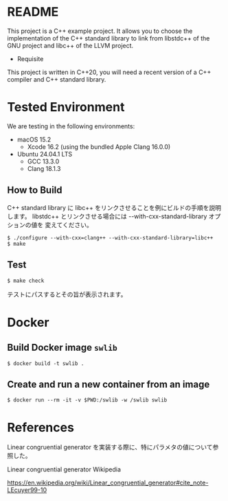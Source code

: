 # README

This project is a C++ example project. It allows you to choose the implementation of
the C++ standard library to link from libstdc++ of the GNU project and libc++ of the LLVM project.

* Requisite

This project is written in C++20, you will need a recent version of a C++ compiler and
C++ standard library. 

# Tested Environment

We are testing in the following environments:

* macOS 15.2
  * Xcode 16.2 (using the bundled Apple Clang 16.0.0)
* Ubuntu 24.04.1 LTS
  * GCC 13.3.0
  * Clang 18.1.3

## How to Build

C++ standard library に libc++ をリンクさせることを例にビルドの手順を説明します。
libstdc++ とリンクさせる場合には --with-cxx-standard-library オプションの値を
変えてください。

```
$ ./configure --with-cxx=clang++ --with-cxx-standard-library=libc++
$ make
```

## Test

```
$ make check
```
テストにパスするとその旨が表示されます。

# Docker

## Build Docker image `swlib`

```
$ docker build -t swlib .
```

## Create and run a new container from an image
```
$ docker run --rm -it -v $PWD:/swlib -w /swlib swlib 
```

# References

Linear congruential generator を実装する際に、特にパラメタの値について参照した。

Linear congruential generator
Wikipedia

https://en.wikipedia.org/wiki/Linear_congruential_generator#cite_note-LEcuyer99-10
